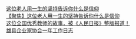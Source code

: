   
[这位老人用一生的坚持告诉你什么是信仰](http://www.dianyue.me/archives/898/v0rw4zmynyln64zz/)  
[【聚焦】这位老人用一生的坚持告诉你什么是信仰](http://www.dianyue.me/archives/504/698o2gy9tzhsb90i/)  
[这位全国优秀教师的故事，被《人民日报》整版报道！](http://www.dianyue.me/archives/141/x09ywm2ypul7indh/)  
[雄县企业家协会一年工作日志](http://www.dianyue.me/archives/526/8b3a44z20ey65gkp/)